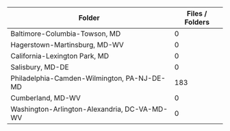 | Folder                                       |   Files / Folders |
|----------------------------------------------|-------------------|
| Baltimore-Columbia-Towson, MD                |                 0 |
| Hagerstown-Martinsburg, MD-WV                |                 0 |
| California-Lexington Park, MD                |                 0 |
| Salisbury, MD-DE                             |                 0 |
| Philadelphia-Camden-Wilmington, PA-NJ-DE-MD  |               183 |
| Cumberland, MD-WV                            |                 0 |
| Washington-Arlington-Alexandria, DC-VA-MD-WV |                 0 |